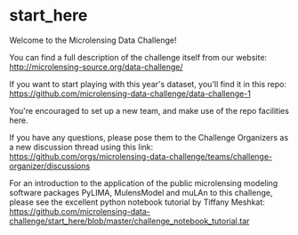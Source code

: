 # start_here

Welcome to the Microlensing Data Challenge!

You can find a full description of the challenge itself from our website:
http://microlensing-source.org/data-challenge/

If you want to start playing with this year's dataset, you'll find it in this repo:
https://github.com/microlensing-data-challenge/data-challenge-1

You're encouraged to set up a new team, and make use of the repo facilities here.  

If you have any questions, please pose them to the Challenge Organizers as a new discussion thread using this link:
https://github.com/orgs/microlensing-data-challenge/teams/challenge-organizer/discussions

For an introduction to the application of the public microlensing modeling software packages PyLIMA, MulensModel and muLAn to this challenge, please see the excellent python notebook tutorial by Tiffany Meshkat:
https://github.com/microlensing-data-challenge/start_here/blob/master/challenge_notebook_tutorial.tar
